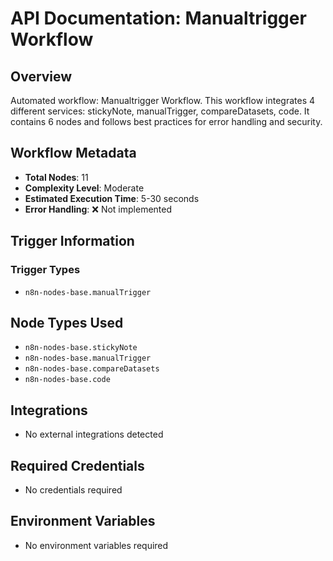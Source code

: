 # API Documentation: Manualtrigger Workflow

## Overview
Automated workflow: Manualtrigger Workflow. This workflow integrates 4 different services: stickyNote, manualTrigger, compareDatasets, code. It contains 6 nodes and follows best practices for error handling and security.

## Workflow Metadata
- **Total Nodes**: 11
- **Complexity Level**: Moderate
- **Estimated Execution Time**: 5-30 seconds
- **Error Handling**: ❌ Not implemented

## Trigger Information
### Trigger Types
- `n8n-nodes-base.manualTrigger`

## Node Types Used
- `n8n-nodes-base.stickyNote`
- `n8n-nodes-base.manualTrigger`
- `n8n-nodes-base.compareDatasets`
- `n8n-nodes-base.code`

## Integrations
- No external integrations detected

## Required Credentials
- No credentials required

## Environment Variables
- No environment variables required
